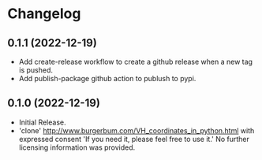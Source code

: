 # Changelog

## 0.1.1 (2022-12-19)

* Add create-release workflow to create a github release when a new tag is pushed.
* Add publish-package github action to publush to pypi.

## 0.1.0 (2022-12-19)

* Initial Release.
* 'clone' http://www.burgerbum.com/VH_coordinates_in_python.html with expressed consent 'If you need it, please feel free to use it.' No further licensing information was provided.

